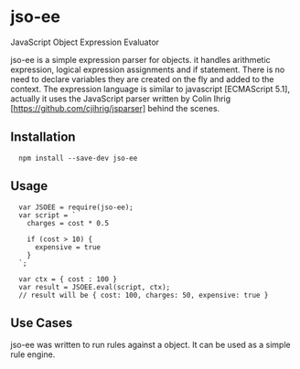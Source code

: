 # jso-ee
JavaScript Object Expression Evaluator

jso-ee is a simple expression parser for objects. it handles arithmetic expression, logical expression assignments and if statement. There is no need to declare variables they are created on the fly and added to the context. The expression language is similar to javascript [ECMAScript 5.1], actually it uses the JavaScript parser written by Colin Ihrig [https://github.com/cjihrig/jsparser] behind the scenes.



## Installation
```
  npm install --save-dev jso-ee
```

## Usage
```
  var JSOEE = require(jso-ee);
  var script = `
    charges = cost * 0.5

    if (cost > 10) {
      expensive = true
    }
  `;

  var ctx = { cost : 100 }
  var result = JSOEE.eval(script, ctx);
  // result will be { cost: 100, charges: 50, expensive: true }
```

## Use Cases
jso-ee was written to run rules against a object. It can be used as a simple rule engine.
